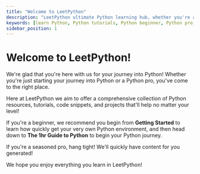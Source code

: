 ```yaml
---
title: "Welcome to LeetPython"
description: "LeetPython ultimate Python learning hub, whether you're a beginner or a seasoned pro. Dive into our comprehensive guides, tutorials, and projects tailored for all skill levels."
keywords: [learn Python, Python tutorials, Python beginner, Python projects, Python programming, Python code, start Python]
sidebar_position: 1
---
```


# Welcome to LeetPython!

We're glad that you're here with us for your journey into Python! Whether you're just starting your journey into Python or a Python pro, you've come to the right place. 

Here at LeetPython we aim to offer a comprehensive collection of Python resources, tutorials, code snippets, and projects that'll help no matter your level!

If you're a beginner, we recommend you begin from **Getting Started** to learn how quickly get your very own Python environment, and then head down to **The 1hr Guide to Python** to begin your Python journey.

If you're a seasoned pro, hang tight! We'll quickly have content for you generated!

We hope you enjoy everything you learn in LeetPython!